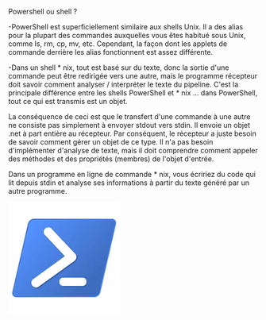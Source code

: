 Powershell ou shell ? 

-PowerShell est superficiellement similaire aux shells Unix. Il a des alias pour la plupart des commandes auxquelles vous êtes habitué sous Unix, comme ls, rm, cp, mv, etc. Cependant, la façon dont les applets de commande derrière les alias fonctionnent est assez différente.

-Dans un shell * nix, tout est basé sur du texte, donc la sortie d'une commande peut être redirigée vers une autre, mais le programme récepteur doit savoir comment analyser / interpréter le texte du pipeline. C'est la principale différence entre les shells PowerShell et * nix ... dans PowerShell, tout ce qui est transmis est un objet.

La conséquence de ceci est que le transfert d'une commande à une autre ne consiste pas simplement à envoyer stdout vers stdin. Il envoie un objet .net à part entière au récepteur. Par conséquent, le récepteur a juste besoin de savoir comment gérer un objet de ce type. Il n'a pas besoin d'implémenter d'analyse de texte, mais il doit comprendre comment appeler des méthodes et des propriétés (membres) de l'objet d'entrée.

Dans un programme en ligne de commande * nix, vous écririez du code qui lit depuis stdin et analyse ses informations à partir du texte généré par un autre programme.

![](https://github.com/EnzoooPNT/Powershell/blob/main/IMAGE/powershell%20logo.jpg)
